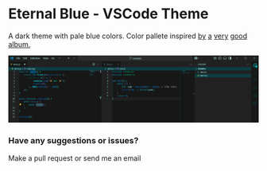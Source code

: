 
# Eternal Blue - VSCode Theme


A dark theme with pale blue colors.
Color pallete inspired [by](https://www.youtube.com/watch?v=EAiksF4bHpg) [a](https://www.youtube.com/watch?v=ots5los164Q) [very](https://www.youtube.com/watch?v=I0WzT0OJ-E0) [good](https://www.youtube.com/watch?v=mY_oDyqRM1A) [album.](https://www.youtube.com/watch?v=3VcTYyuGrgM)

![demo](./example/example.png)

### Have any suggestions or issues?
Make a pull request or send me an email

